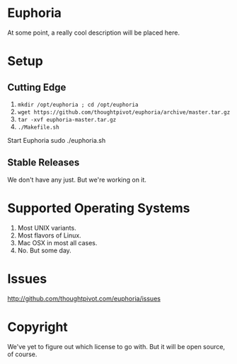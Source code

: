 # Euphoria

At some point, a really cool description will be placed here.

# Setup

## Cutting Edge 
1. `mkdir /opt/euphoria ; cd /opt/euphoria`
2. `wget https://github.com/thoughtpivot/euphoria/archive/master.tar.gz`
3. `tar -xvf euphoria-master.tar.gz`
4. `./Makefile.sh`

Start Euphoria
  sudo ./euphoria.sh

## Stable Releases
We don't have any just. But we're working on it.

# Supported Operating Systems
1. Most UNIX variants.
2. Most flavors of Linux.
3. Mac OSX in most all cases.
4. No. But some day.

# Issues
http://github.com/thoughtpivot.com/euphoria/issues

# Copyright
We've yet to figure out which license to go with. But it will be open source, of course.




